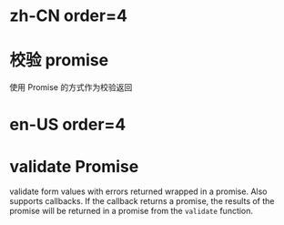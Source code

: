 # zh-CN order=4

# 校验 promise

使用 Promise 的方式作为校验返回

# en-US order=4

# validate Promise

validate form values with errors returned wrapped in a promise. Also supports callbacks. If the callback returns a promise, the results of the promise will be returned in a promise from the `validate` function.
